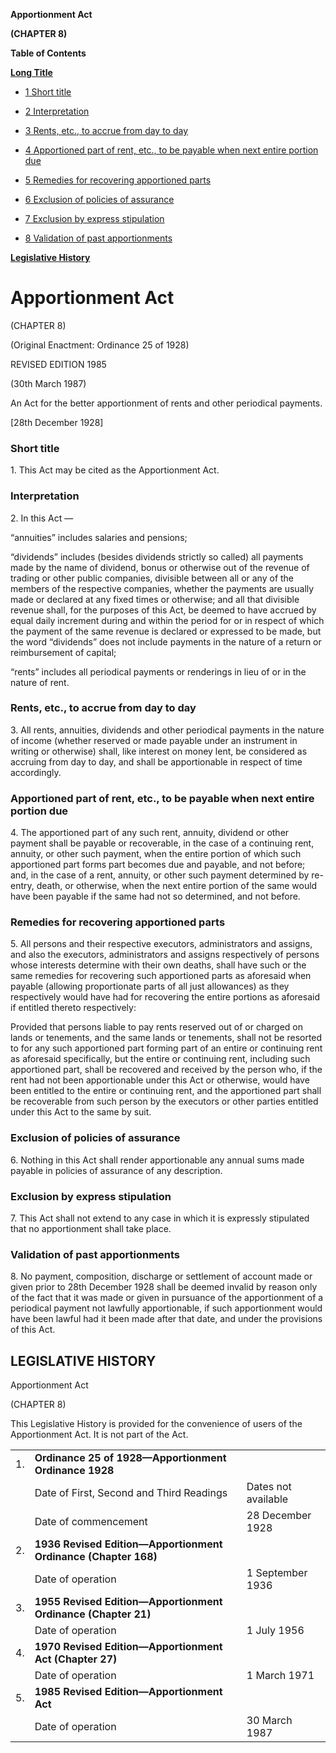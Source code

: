 **Apportionment Act**

**(CHAPTER 8)**

**Table of Contents**

[**Long Title**](#Apportionment-Act)

- [1 Short title](#Short-title)

- [2 Interpretation](#Interpretation)

- [3 Rents, etc., to accrue from day to day](#Rents-etc-to-accrue-from-day-to-day)

- [4 Apportioned part of rent, etc., to be payable when next entire portion due](#Apportioned-part-of-rent-etc-to-be-payable-when-next-entire-portion-due)

- [5 Remedies for recovering apportioned parts](#Remedies-for-recovering-apportioned-parts)

- [6 Exclusion of policies of assurance](#Exclusion-of-policies-of-assurance)

- [7 Exclusion by express stipulation](#Exclusion-by-express-stipulation)

- [8 Validation of past apportionments](#Validation-of-past-apportionments)

[**Legislative History**](#Legislative-History)

# Apportionment Act

(CHAPTER 8)

(Original Enactment: Ordinance 25 of 1928)

REVISED EDITION 1985

(30th March 1987)

An Act for the better apportionment of rents and other periodical payments.

[28th December 1928]

### Short title

1\. This Act may be cited as the Apportionment Act.

### Interpretation

2\. In this Act —

“annuities” includes salaries and pensions;

“dividends” includes (besides dividends strictly so called) all payments made by the name of dividend, bonus or otherwise out of the revenue of trading or other public companies, divisible between all or any of the members of the respective companies, whether the payments are usually made or declared at any fixed times or otherwise; and all that divisible revenue shall, for the purposes of this Act, be deemed to have accrued by equal daily increment during and within the period for or in respect of which the payment of the same revenue is declared or expressed to be made, but the word “dividends” does not include payments in the nature of a return or reimbursement of capital;

“rents” includes all periodical payments or renderings in lieu of or in the nature of rent.

### Rents, etc., to accrue from day to day

3\. All rents, annuities, dividends and other periodical payments in the nature of income (whether reserved or made payable under an instrument in writing or otherwise) shall, like interest on money lent, be considered as accruing from day to day, and shall be apportionable in respect of time accordingly.

### Apportioned part of rent, etc., to be payable when next entire portion due

4\. The apportioned part of any such rent, annuity, dividend or other payment shall be payable or recoverable, in the case of a continuing rent, annuity, or other such payment, when the entire portion of which such apportioned part forms part becomes due and payable, and not before; and, in the case of a rent, annuity, or other such payment determined by re-entry, death, or otherwise, when the next entire portion of the same would have been payable if the same had not so determined, and not before.

### Remedies for recovering apportioned parts

5\. All persons and their respective executors, administrators and assigns, and also the executors, administrators and assigns respectively of persons whose interests determine with their own deaths, shall have such or the same remedies for recovering such apportioned parts as aforesaid when payable (allowing proportionate parts of all just allowances) as they respectively would have had for recovering the entire portions as aforesaid if entitled thereto respectively:

Provided that persons liable to pay rents reserved out of or charged on lands or tenements, and the same lands or tenements, shall not be resorted to for any such apportioned part forming part of an entire or continuing rent as aforesaid specifically, but the entire or continuing rent, including such apportioned part, shall be recovered and received by the person who, if the rent had not been apportionable under this Act or otherwise, would have been entitled to the entire or continuing rent, and the apportioned part shall be recoverable from such person by the executors or other parties entitled under this Act to the same by suit.

### Exclusion of policies of assurance

6\. Nothing in this Act shall render apportionable any annual sums made payable in policies of assurance of any description.

### Exclusion by express stipulation

7\. This Act shall not extend to any case in which it is expressly stipulated that no apportionment shall take place.

### Validation of past apportionments

8\. No payment, composition, discharge or settlement of account made or given prior to 28th December 1928 shall be deemed invalid by reason only of the fact that it was made or given in pursuance of the apportionment of a periodical payment not lawfully apportionable, if such apportionment would have been lawful had it been made after that date, and under the provisions of this Act.

## LEGISLATIVE HISTORY

Apportionment Act

(CHAPTER 8)

This Legislative History is provided for the convenience of users of the Apportionment Act. It is not part of the Act.

||||
|:-|:-|:-|
|1.|**Ordinance 25 of 1928—Apportionment Ordinance 1928**|
||Date of First, Second and Third Readings|Dates not available|
||Date of commencement|28 December 1928|
|2.|**1936 Revised Edition—Apportionment Ordinance (Chapter 168)**|
||Date of operation|1 September 1936|
|3.|**1955 Revised Edition—Apportionment Ordinance (Chapter 21)**|
||Date of operation|1 July 1956|
|4.|**1970 Revised Edition—Apportionment Act (Chapter 27)**|
||Date of operation|1 March 1971|
|5.|**1985 Revised Edition—Apportionment Act**|
||Date of operation|30 March 1987|
